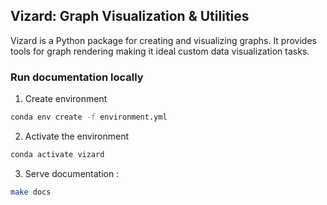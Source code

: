 ## Vizard: Graph Visualization & Utilities

Vizard is a Python package for creating and visualizing graphs. It provides tools for graph rendering making it ideal custom data visualization tasks.


### Run documentation locally

1. Create environment
```bash
conda env create -f environment.yml
``` 

2. Activate the environment
```bash
conda activate vizard
``` 

3. Serve documentation  :
```bash
make docs
```